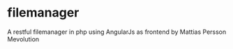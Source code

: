 filemanager
===========

A restful filemanager in php using AngularJs as frontend by Mattias Persson Mevolution
